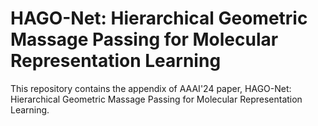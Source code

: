# HAGO-Net: Hierarchical Geometric Massage Passing for Molecular Representation Learning

This repository contains the appendix of AAAI'24 paper, HAGO-Net: Hierarchical Geometric Massage Passing for Molecular Representation Learning. 
